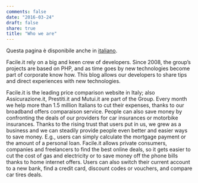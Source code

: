 ```yaml
---
comments: false
date: "2016-03-24"
draft: false
share: true
title: "Who we are"
---
```


Questa pagina è disponibile anche in <a href="/ita/chi-siamo/">italiano</a>.

Facile.it rely on a big and keen crew of developers. Since 2008, the group’s projects are based on PHP, and as time goes by new technologies become part of corporate know how. 
This blog allows our developers to share tips and direct experiences with new technologies.

Facile.it is the leading price comparison website in Italy; also Assicurazione.it, Prestiti.it and Mutui.it are part of the Group. Every month we help more than 1.5 million Italians to cut their expenses, thanks to our broadband offers comparaison service. People can also save money by confronting the deals of our providers for car insurances or motorbike insurances.
Thanks to the rising trust that users put in us, we grew as a business and we can steadily provide people even better and easier ways to save money. E.g., users can simply calculate the mortgage payment or the amount of a personal loan.
Facile.it allows private consumers, companies and freelancers to find the best online deals, so it gets easier to cut the cost of gas and electricity or to save money off the phone bills thanks to home internet offers. Users can also switch their current account to a new bank, find a credit card, discount codes or vouchers, and compare car tires deals.


